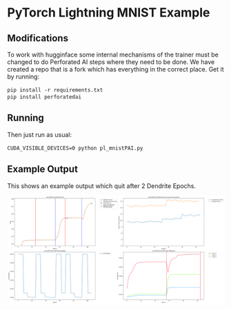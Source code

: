 # PyTorch Lightning MNIST Example

## Modifications

To work with hugginface some internal mechanisms of the trainer must be changed to do Perforated AI steps where they need to be done.  We have created a repo that is a fork which has everything in the correct place.  Get it by running:

    pip install -r requirements.txt
    pip install perforatedai
    
## Running
    
Then just run as usual:

    CUDA_VISIBLE_DEVICES=0 python pl_mnistPAI.py 

## Example Output
This shows an example output which quit after 2 Dendrite Epochs.

![ExampleOutput](ExampleOutput.png "Example Output")
